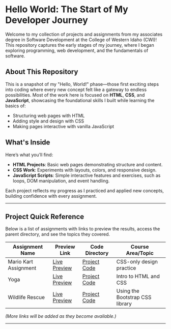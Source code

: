 # Hello World: The Start of My Developer Journey

Welcome to my collection of projects and assignments from my associates degree in Software Development at the College of Western Idaho (CWI)! This repository captures the early stages of my journey, where I began exploring programming, web development, and the fundamentals of software.

## About This Repository

This is a snapshot of my "Hello, World!" phase—those first exciting steps into coding where every new concept felt like a gateway to endless possibilities. Most of the work here is focused on **HTML**, **CSS**, and **JavaScript**, showcasing the foundational skills I built while learning the basics of:
- Structuring web pages with HTML
- Adding style and design with CSS
- Making pages interactive with vanilla JavaScript

## What's Inside

Here’s what you’ll find:
- **HTML Projects**: Basic web pages demonstrating structure and content.
- **CSS Work**: Experiments with layouts, colors, and responsive design.
- **JavaScript Scripts**: Simple interactive features and exercises, such as loops, DOM manipulation, and event handling.

Each project reflects my progress as I practiced and applied new concepts, building confidence with every assignment.

---

## Project Quick Reference

Below is a list of assignments with links to preview the results, access the parent directory, and see the topics they covered.

| Assignment Name       | Preview Link                                                                 | Code Directory                                                           | Course Area/Topic                       |
|-----------------------|------------------------------------------------------------------------------|---------------------------------------------------------------------------|-----------------------------------------|
| Mario Kart Assignment | [Live Preview](https://aaronjpotter93.github.io/mario-kart/index.html)       | [Project Code](https://github.com/aaronjpotter93/aaronjpotter93.github.io/tree/main/mario-kart) | CSS-only design practice                |
| Yoga                  | [Live Preview](https://aaronjpotter93.github.io/yoga/index.html)             | [Project Code](https://github.com/aaronjpotter93/aaronjpotter93.github.io/tree/main/yoga)             | Intro to HTML and CSS                   |
| Wildlife Rescue       | [Live Preview](https://aaronjpotter93.github.io/wildlife-rescue-bootstrap/index.html) | [Project Code](https://github.com/aaronjpotter93/aaronjpotter93.github.io/tree/main/wildlife-rescue-bootstrap) | Using the Bootstrap CSS library         |
*(More links will be added as they become available.)*


---
